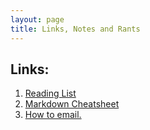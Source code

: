 ```yaml
---
layout: page
title: Links, Notes and Rants
---
```

## Links: ##
1. [Reading List](/reading)
2. [Markdown Cheatsheet](https://github.com/adam-p/markdown-here/wiki/Markdown-Cheatsheet)
5. [How to email.](http://five.sentenc.es/)
